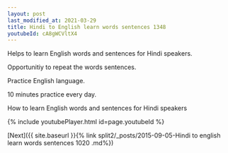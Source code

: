 ```yaml
---
layout: post
last_modified_at: 2021-03-29
title: Hindi to English learn words sentences 1348 
youtubeId: cA8gWCVltX4
---
```

 
 
Helps to learn English words and sentences for Hindi speakers.

Opportunitiy to repeat the words sentences. 

Practice English language. 
 
10 minutes practice every day. 
 
How to learn English words and sentences for Hindi speakers 
 
{% include youtubePlayer.html id=page.youtubeId %}
 
 
[Next]({{ site.baseurl }}{% link  split2/_posts/2015-09-05-Hindi to english learn words sentences 1020 .md%})
 
